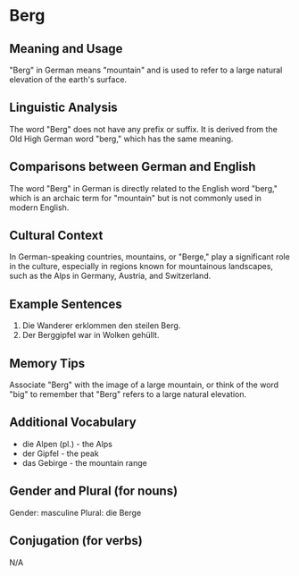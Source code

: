 # Berg
## Meaning and Usage
"Berg" in German means "mountain" and is used to refer to a large natural elevation of the earth's surface.

## Linguistic Analysis
The word "Berg" does not have any prefix or suffix. It is derived from the Old High German word "berg," which has the same meaning.

## Comparisons between German and English
The word "Berg" in German is directly related to the English word "berg," which is an archaic term for "mountain" but is not commonly used in modern English.

## Cultural Context
In German-speaking countries, mountains, or "Berge," play a significant role in the culture, especially in regions known for mountainous landscapes, such as the Alps in Germany, Austria, and Switzerland.

## Example Sentences
1. Die Wanderer erklommen den steilen Berg.
2. Der Berggipfel war in Wolken gehüllt.

## Memory Tips
Associate "Berg" with the image of a large mountain, or think of the word "big" to remember that "Berg" refers to a large natural elevation.

## Additional Vocabulary
- die Alpen (pl.) - the Alps
- der Gipfel - the peak
- das Gebirge - the mountain range

## Gender and Plural (for nouns)
Gender: masculine
Plural: die Berge

## Conjugation (for verbs)
N/A